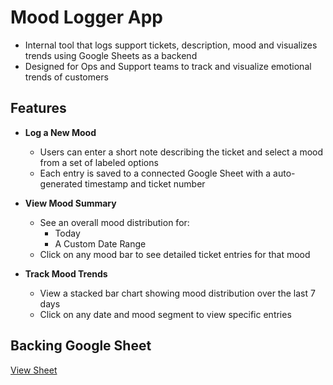 # Mood Logger App
- Internal tool that logs support tickets, description, mood and visualizes trends using Google Sheets as a backend
- Designed for Ops and Support teams to track and visualize emotional trends of customers


## Features

- **Log a New Mood**  
  - Users can enter a short note describing the ticket and select a mood from a set of labeled options  
  - Each entry is saved to a connected Google Sheet with a auto-generated timestamp and ticket number

- **View Mood Summary**  
  - See an overall mood distribution for:
    - Today
    - A Custom Date Range
  - Click on any mood bar to see detailed ticket entries for that mood

- **Track Mood Trends**  
  - View a stacked bar chart showing mood distribution over the last 7 days  
  - Click on any date and mood segment to view specific entries


## Backing Google Sheet  
[View Sheet](https://docs.google.com/spreadsheets/d/1i-eIaNNWcFnI7jG9B7eK5suSgBDuvuf1bQw3wamODTs/edit?pli=1&gid=0#gid=0)
